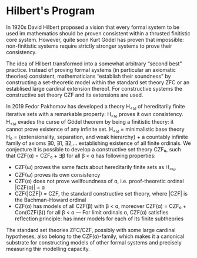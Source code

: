 Hilbert's Program
=================

In 1920s David Hilbert proposed a vision that every formal system to be used im mathematics should be proven consistent within a thrusted finitistic core system. However, quite soon Kurt Gödel has proven that impossible: non-finitistic systems require strictly stronger systems to prove their consistency.

The idea of Hilbert transformed into a somewhat arbitrary “second best” practice. Instead of proving formal systems (in particular an axiomatic theories) consistent, mathematicians “establish their soundness” by constructing a set-theoretic model within the standard set theory ZFC or an establised large cardinal extension thereof. For constructive systems the constructive set theory CZF and its extensions are used. 

In 2019 Fedor Pakhomov has developed a theory H<sub><ω</sub> of hereditarily finite iterative sets with a remarkable property: H<sub><ω</sub> proves it own consistency. H<sub><ω</sub> evades the curse of Gödel theorem by being a finitistic theory: it cannot prove existence of any infinite set.
H<sub><ω</sub> = minimalistic base theory H₀ = {extensionality, separation, and weak hierarchy} + a countably infinite family of axioms ∃0, ∃1, ∃2,... extablishing existence of all finite ordinals. We conjecture it is possible to develop a constructive set theory CZF₀, such that CZF(ɑ) = CZF₀ + ∃β for all β < ɑ has following properties:
- CZF(ω) proves the same facts about hereditarily finite sets as H<sub><ω</sub>
- CZF(ω) proves its own consistency
- CZF(ɑ) does not prove wellfoundness of ɑ, i.e. proof-theoretic ordinal |CZF(ɑ)| = ɑ
- CZF(|CZF|) = CZF, the standard constructive set theory, where |CZF| is the Bachman-Howard ordinal
- CZF(ɑ) has models of all CZF(β) with β < ɑ, moreover CZF(ɑ) = CZF₀ + Con(CZF(β)) for all β < ɑ
— For limit ordinals ɑ, CZF(ɑ) satisfies reflection principle: has inner models for each of its finite subtheories

The standard set theories ZFC/CZF, possibly with some large cardinal hypotheses, also belong to the CZF(ɑ)-family, which makes it a canonical substrate for constructing models of other formal systems and precisely measuring thir modelling capacity.
